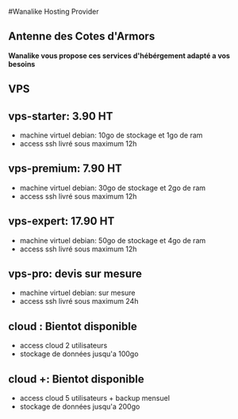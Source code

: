#Wanalike Hosting Provider
## Antenne des Cotes d'Armors

**Wanalike vous propose ces services d'hébérgement adapté a vos besoins**


## VPS

## vps-starter: 3.90 HT
- machine virtuel debian: 10go de stockage et 1go de ram
- access ssh livré sous maximum 12h

## vps-premium: 7.90 HT
- machine virtuel debian: 30go de stockage et 2go de ram
- access ssh livré sous maximum 12h

## vps-expert: 17.90 HT
- machine virtuel debian: 50go de stockage et 4go de ram
- access ssh livré sous maximum 12h

## vps-pro: devis sur mesure
- machine virtuel debian: sur mesure
- access ssh livré sous maximum 24h


## cloud : Bientot disponible
- access cloud 2 utilisateurs
- stockage de données jusqu'a 100go


## cloud +: Bientot disponible
- access cloud 5 utilisateurs + backup mensuel
- stockage de données jusqu'a 200go
